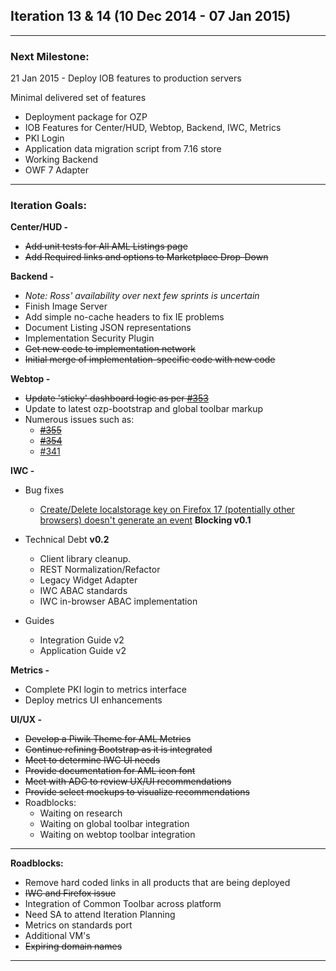 ## Iteration 13 & 14 (10 Dec 2014 - 07 Jan 2015)

***

### Next Milestone:
21 Jan 2015 - Deploy IOB features to production servers

Minimal delivered set of features
* Deployment package for OZP
* IOB Features for Center/HUD, Webtop, Backend, IWC, Metrics
* PKI Login
* Application data migration script from 7.16 store
* Working Backend
* OWF 7 Adapter

***

### Iteration Goals:
**Center/HUD -**
* ~~Add unit tests for All AML Listings page~~
* ~~Add Required links and options to Marketplace Drop-Down~~

**Backend -**
* *Note: Ross' availability over next few sprints is uncertain*
* Finish Image Server
* Add simple no-cache headers to fix IE problems
* Document Listing JSON representations
* Implementation Security Plugin
 * ~~Get new code to implementation network~~
 * ~~Initial merge of implementation-specific code with new code~~

**Webtop -**
* ~~Update 'sticky' dashboard logic as per [#353](https://huboard.com/ozone-development/ozp-webtop#/issues/51341875)~~
* Update to latest ozp-bootstrap and global toolbar markup
* Numerous issues such as:
  * ~~[#355](https://github.com/ozone-development/ozp-webtop/issues/355)~~
  * ~~[#354](https://github.com/ozone-development/ozp-webtop/issues/354)~~
  * [#341](https://github.com/ozone-development/ozp-webtop/issues/341)

**IWC -**
* Bug fixes
    * [Create/Delete localstorage key on Firefox 17 (potentially other browsers) doesn't generate an event](https://github.com/ozone-development/ozp-iwc/issues/123) **Blocking v0.1**
    
* Technical Debt **v0.2**
    * Client library cleanup.
    * REST Normalization/Refactor
    * Legacy Widget Adapter
    * IWC ABAC standards
    * IWC in-browser ABAC implementation


* Guides
    * Integration Guide v2
    * Application Guide v2

**Metrics -**
* Complete PKI login to metrics interface
* Deploy metrics UI enhancements

**UI/UX -**
* ~~Develop a Piwik Theme for AML Metrics~~
* ~~Continue refining Bootstrap as it is integrated~~
* ~~Meet to determine IWC UI needs~~
* ~~Provide documentation for AML icon font~~
* ~~Meet with ADG to review UX/UI recommendations~~
* ~~Provide select mockups to visualize recommendations~~
* Roadblocks:
  * Waiting on research 
  * Waiting on global toolbar integration 
  * Waiting on webtop toolbar integration 

***

**Roadblocks:**
* Remove hard coded links in all products that are being deployed
* ~~IWC and Firefox issue~~
* Integration of Common Toolbar across platform
* Need SA to attend Iteration Planning
* Metrics on standards port
* Additional VM's
* ~~Expiring domain names~~

***